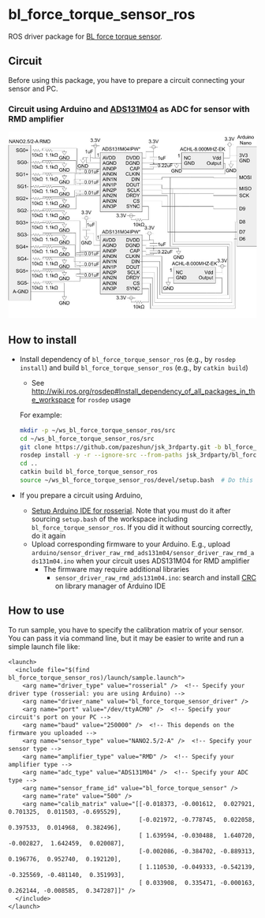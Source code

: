 # bl_force_torque_sensor_ros

ROS driver package for [BL force torque sensor](https://www.bl-autotec.co.jp/products/index.php?cid=5).

## Circuit

Before using this package, you have to prepare a circuit connecting your sensor and PC.

### Circuit using Arduino and [ADS131M04](https://www.ti.com/product/ADS131M04) as ADC for sensor with RMD amplifier

![](circuits/rmd_ads131m04_arduino/schematic.jpg)

## How to install

- Install dependency of `bl_force_torque_sensor_ros` (e.g., by `rosdep install`) and build `bl_force_torque_sensor_ros` (e.g., by `catkin build`)
  - See http://wiki.ros.org/rosdep#Install_dependency_of_all_packages_in_the_workspace for `rosdep` usage

  For example:
  ```bash
  mkdir -p ~/ws_bl_force_torque_sensor_ros/src
  cd ~/ws_bl_force_torque_sensor_ros/src
  git clone https://github.com/pazeshun/jsk_3rdparty.git -b bl_force_torque_sensor_ros
  rosdep install -y -r --ignore-src --from-paths jsk_3rdparty/bl_force_torque_sensor_ros
  cd ..
  catkin build bl_force_torque_sensor_ros
  source ~/ws_bl_force_torque_sensor_ros/devel/setup.bash  # Do this every time you open a new terminal
  ```

- If you prepare a circuit using Arduino,
  - [Setup Arduino IDE for rosserial](http://wiki.ros.org/rosserial_arduino/Tutorials/Arduino%20IDE%20Setup#Install_ros_lib_into_the_Arduino_Environment). Note that you must do it after sourcing `setup.bash` of the workspace including `bl_force_torque_sensor_ros`. If you did it without sourcing correctly, do it again
  - Upload corresponding firmware to your Arduino. E.g., upload `arduino/sensor_driver_raw_rmd_ads131m04/sensor_driver_raw_rmd_ads131m04.ino` when your circuit uses ADS131M04 for RMD amplifier
    - The firmware may require additional libraries
      - `sensor_driver_raw_rmd_ads131m04.ino`: search and install [CRC](https://www.arduino.cc/reference/en/libraries/crc/) on library manager of Arduino IDE

## How to use

To run sample, you have to specify the calibration matrix of your sensor.
You can pass it via command line, but it may be easier to write and run a simple launch file like:
```xml:my_sample.launch
<launch>
  <include file="$(find bl_force_torque_sensor_ros)/launch/sample.launch">
    <arg name="driver_type" value="rosserial" />  <!-- Specify your driver type (rosserial: you are using Arduino) -->
    <arg name="driver_name" value="bl_force_torque_sensor_driver" />
    <arg name="port" value="/dev/ttyACM0" />  <!-- Specify your circuit's port on your PC -->
    <arg name="baud" value="250000" />  <!-- This depends on the firmware you uploaded -->
    <arg name="sensor_type" value="NANO2.5/2-A" />  <!-- Specify your sensor type -->
    <arg name="amplifier_type" value="RMD" />  <!-- Specify your amplifier type -->
    <arg name="adc_type" value="ADS131M04" />  <!-- Specify your ADC type -->
    <arg name="sensor_frame_id" value="bl_force_torque_sensor" />
    <arg name="rate" value="500" />
    <arg name="calib_matrix" value="[[-0.018373, -0.001612,  0.027921,  0.701325,  0.011503, -0.695529],
                                     [-0.021972, -0.778745,  0.022058,  0.397533,  0.014968,  0.382496],
                                     [ 1.639594, -0.030488,  1.640720, -0.002827,  1.642459,  0.020087],
                                     [-0.002086, -0.384702, -0.889313,  0.196776,  0.952740,  0.192120],
                                     [ 1.110530, -0.049333, -0.542139, -0.325569, -0.481140,  0.351993],
                                     [ 0.033908,  0.335471, -0.000163,  0.262144, -0.008585,  0.347287]]" />
  </include>
</launch>
```

